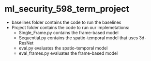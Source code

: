 # ml_security_598_term_project

- baselines folder contains the code to run the baselines
- Project folder contains the code to run our implemetations:
	- Single_Frame.py contains the frame-based model
	- Sequential.py contains the spatio-temporal model that uses 3d-ResNet
	- eval.py evaluates the spatio-temporal model
	- eval_frames.py evaluates the frame-based model
